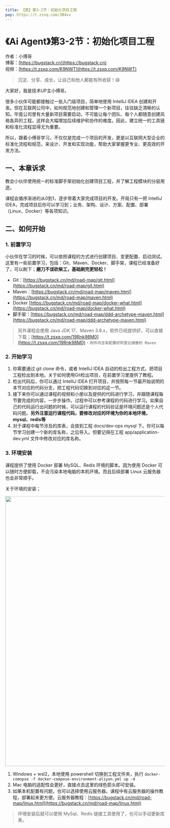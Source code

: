 ```yaml
---
title: 【更】第3-2节：初始化项目工程
pay: https://t.zsxq.com/3B4vv
---
```


# 《Ai Agent》第3-2节：初始化项目工程

作者：小傅哥
<br/>博客：[https://bugstack.cn](https://bugstack.cn)
<br/>视频：[https://t.zsxq.com/K9NWT](https://t.zsxq.com/K9NWT)

> 沉淀、分享、成长，让自己和他人都能有所收获！😄

大家好，我是技术UP主小傅哥。

很多小伙伴可能都接触过一些入门级项目，简单地使用 IntelliJ IDEA 创建和开发。但在互联网公司中，如何规范地创建和管理一个新项目，往往缺乏清晰的认知。毕竟公司里有大量新项目需要启动，不可能让每个团队、每个人都随意创建风格各异的工程，这样会大幅增加后续维护和协作的难度。因此，建立统一的工具链和标准化流程显得尤为重要。

所以，跟着小傅哥学习，不仅仅是完成一个项目的开发，更是以互联网大型企业的标准化流程和规范，来设计、开发和实现功能，帮助大家掌握更专业、更高效的开发方法。

## 一、本章诉求

教会小伙伴使用统一的标准脚手架初始化创建项目工程，并了解工程模块的分层用途。

课程会循序渐进的从0到1，逐步带着大家完成项目的开发。开局只有一把 IntelliJ IDEA，完成项目后你可以学习到；业务、架构、设计、方案、配置、部署（Linux、Docker）等各项知识。

## 二、如何开始

### 1. 前置学习

小伙伴在学习的时候，可以依照课程的方式进行创建项目、变更配置、启动测试。这里有一些前置学习，包括：Git、Maven、Docker、脚手架，课程已经准备好了，可以刷下；**磨刀不误砍柴工，基础刷完更轻松！**

- Git：[https://bugstack.cn/md/road-map/git.html](https://bugstack.cn/md/road-map/git.html)
- Maven：[https://bugstack.cn/md/road-map/maven.html](https://bugstack.cn/md/road-map/maven.html)
- Docker [https://bugstack.cn/md/road-map/docker-what.html](https://bugstack.cn/md/road-map/docker-what.html)
- 脚手架：[https://bugstack.cn/md/road-map/ddd-archetype-maven.html](https://bugstack.cn/md/road-map/ddd-archetype-maven.html)

> 另外课程会使用 Java JDK 17、Maven 3.8.x，软件已经提供好，可以直接下载；[https://t.zsxq.com/19Rnk98M0](https://t.zsxq.com/19Rnk98M0) - `附件内含有配置好阿里云镜像的 Maven`

### 2. 开始学习

1. 你需要通过 git clone 命令，或者 IntelliJ IDEA 自动的检出工程方式，把项目工程检出到本地。关于如何使用Git检出项目，在前置学习里提供了教程。
2. 检出代码后，你可以通过 IntelliJ IDEA 打开项目，并按照每一节最开始说明的本节对应的代码分支，把工程代码切换到对应的这一节。 
3. 接下来你可以通过课程的视频和小册以及提供的代码进行学习，并跟随课程每节要完成的内容，一步步操作。过程中可以参考课程的代码进行学习。如果自己的代码运行出问题的时候，可以运行课程的代码验证是环境问题还是个人代码问题。**另外注意运行课程代码，要修改对应的环境为你的本地环境，mysql、redis等**
4. 对于课程中每节涉及的库表，会放到工程 docs/dev-ops mysql 下。你可以每节学习创建一个新的库名称，之后导入。但要记得在工程 app/application-dev.yml 文件中修改对应的库名称。

### 3. 环境安装

课程提供了使用 Docker 部署 MySQL、Redis 环境的脚本。因为使用 Docker 可以随时方便卸载，不会污染本地电脑的本机环境。而且后续部署 Linux 云服务器也会非常顺手。

关于环境的安装；

<div align="center">
    <img src="https://bugstack.cn/images/article/project/ai-rag-knowledge/ai-rag-knowledge-3-2-03.png" width="850px">
</div>

1. Windows + wsl2，本地使用 powershell 切换到工程文件夹，执行 `docker-comopse -f docker-compose-environment-aliyun.yml up -d`
2. Mac 电脑的适配性会更好，直接点击这里的绿色箭头即可安装。
3. 如果本机配置有问题，也可以选择使用云服务器。课程中有云服务器的操作教程，部署起来更方便。云服务器教程：[https://bugstack.cn/md/road-map/linux.html](https://bugstack.cn/md/road-map/linux.html) 

> 环境安装后就可以使用 MySql、Redis 链接工具使用了，也可以手动更新库表。
